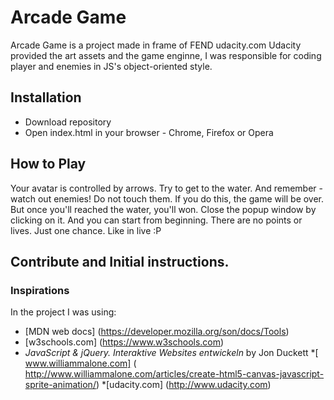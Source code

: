 # Arcade Game
Arcade Game is a project made in frame of FEND udacity.com
Udacity provided the art assets and the game enginne, I was responsible for coding player and enemies in JS's object-oriented style. 

## Installation
* Download repository
* Open index.html in your browser - Chrome, Firefox or Opera

## How to Play
Your avatar is controlled by arrows. Try to get to the water. And remember - watch out enemies! Do not touch them. If you do this, the game will be over. But once you'll reached the water,  you'll won.  Close the popup window by clicking on it. And you can start from beginning. There are no points or lives. Just one chance. Like in live :P

## Contribute and Initial instructions.

### Inspirations
In the project I was using:
* [MDN web docs] (https://developer.mozilla.org/son/docs/Tools)
* [w3schools.com] (https://www.w3schools.com)
* *JavaScript & jQuery. Interaktive Websites entwickeln* by Jon Duckett
*[ www.williammalone.com] ( http://www.williammalone.com/articles/create-html5-canvas-javascript-sprite-animation/)
*[udacity.com] (http://www.udacity.com)
